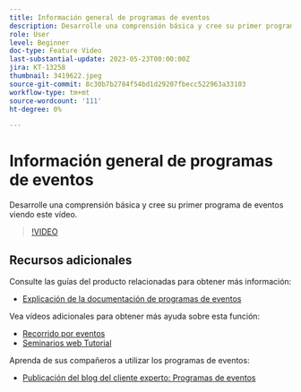 ```yaml
---
title: Información general de programas de eventos
description: Desarrolle una comprensión básica y cree su primer programa de eventos.
role: User
level: Beginner
doc-type: Feature Video
last-substantial-update: 2023-05-23T00:00:00Z
jira: KT-13258
thumbnail: 3419622.jpeg
source-git-commit: 8c30b7b2784f54bd1d29207fbecc522963a33103
workflow-type: tm+mt
source-wordcount: '111'
ht-degree: 0%

---
```



# Información general de programas de eventos

Desarrolle una comprensión básica y cree su primer programa de eventos viendo este vídeo.

>[!VIDEO](https://video.tv.adobe.com/v/3419622/?learn=on)

## Recursos adicionales

Consulte las guías del producto relacionadas para obtener más información:

* [Explicación de la documentación de programas de eventos](https://experienceleague.adobe.com/docs/marketo/using/product-docs/demand-generation/events/understanding-events/understanding-event-programs.html?lang=en)

Vea vídeos adicionales para obtener más ayuda sobre esta función:
* [Recorrido por eventos](https://experienceleague.adobe.com/docs/marketo-learn/tutorials/events/events-watch.html?lang=en)
* [Seminarios web Tutorial](https://experienceleague.adobe.com/docs/marketo-learn/tutorials/events/webinar-watch.html?lang=en)

Aprenda de sus compañeros a utilizar los programas de eventos:
* [Publicación del blog del cliente experto: Programas de eventos](https://nation.marketo.com/t5/product-blogs/marketo-success-series-event-programs/ba-p/299191)

